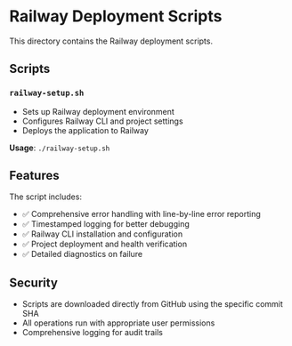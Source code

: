 # Railway Deployment Scripts

This directory contains the Railway deployment scripts.

## Scripts

### `railway-setup.sh`
- Sets up Railway deployment environment
- Configures Railway CLI and project settings
- Deploys the application to Railway

**Usage**: `./railway-setup.sh`

## Features

The script includes:
- ✅ Comprehensive error handling with line-by-line error reporting
- ✅ Timestamped logging for better debugging
- ✅ Railway CLI installation and configuration
- ✅ Project deployment and health verification
- ✅ Detailed diagnostics on failure

## Security

- Scripts are downloaded directly from GitHub using the specific commit SHA
- All operations run with appropriate user permissions
- Comprehensive logging for audit trails 